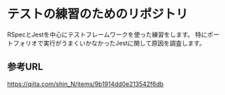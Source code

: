# テストの練習のためのリポジトリ  
RSpecとJestを中心にテストフレームワークを使った練習をします。
特にポートフォリオで実行がうまくいかなかったJestに関して原因を調査します。

## 参考URL  
https://qiita.com/shin_N/items/9b1914dd0e213542f6db
